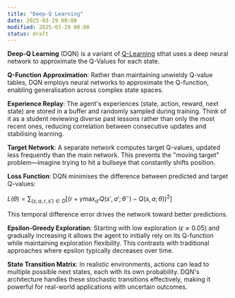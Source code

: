 ```yaml
---
title: "Deep-Q Learning"
date: 2025-03-29 00:00
modified: 2025-03-29 00:00
status: draft
---
```


**Deep-Q Learning** (DQN) is a variant of [Q-Learning](q-learning.md) sthat uses a deep neural network to approximate the Q-Values for each state.

**Q-Function Approximation**: Rather than maintaining unwieldy Q-value tables, DQN employs neural networks to approximate the Q-function, enabling generalisation across complex state spaces.

**Experience Replay**: The agent's experiences (state, action, reward, next state) are stored in a buffer and randomly sampled during training. Think of it as a student reviewing diverse past lessons rather than only the most recent ones, reducing correlation between consecutive updates and stabilising learning.

**Target Network**: A separate network computes target Q-values, updated less frequently than the main network. This prevents the "moving target" problem—imagine trying to hit a bullseye that constantly shifts position.

**Loss Function**: DQN minimises the difference between predicted and target Q-values:

$L(\theta) = \sum_{(s,a,r,s')\in D}[(r + \gamma \max_{a'} Q(s',a';\theta^-) - Q(s,a;\theta))^2]$

This temporal difference error drives the network toward better predictions.

**Epsilon-Greedy Exploration**: Starting with low exploration ($\epsilon \approx 0.05$) and gradually increasing it allows the agent to initially rely on its Q-function while maintaining exploration flexibility. This contrasts with traditional approaches where epsilon typically decreases over time.

**State Transition Matrix**: In realistic environments, actions can lead to multiple possible next states, each with its own probability. DQN's architecture handles these stochastic transitions effectively, making it powerful for real-world applications with uncertain outcomes.